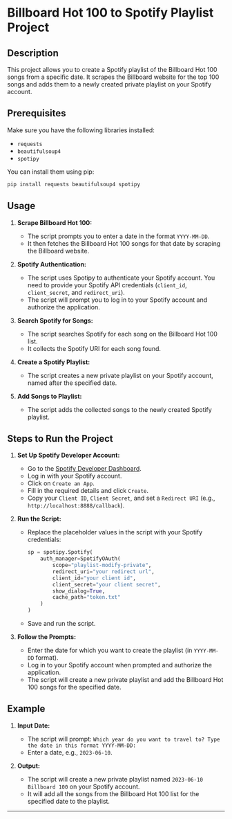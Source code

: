 # Billboard Hot 100 to Spotify Playlist Project

## Description

This project allows you to create a Spotify playlist of the Billboard Hot 100 songs from a specific date. It scrapes the Billboard website for the top 100 songs and adds them to a newly created private playlist on your Spotify account.

## Prerequisites

Make sure you have the following libraries installed:

- `requests`
- `beautifulsoup4`
- `spotipy`

You can install them using pip:

```sh
pip install requests beautifulsoup4 spotipy
```

## Usage

1. **Scrape Billboard Hot 100:**
   - The script prompts you to enter a date in the format `YYYY-MM-DD`.
   - It then fetches the Billboard Hot 100 songs for that date by scraping the Billboard website.

2. **Spotify Authentication:**
   - The script uses Spotipy to authenticate your Spotify account. You need to provide your Spotify API credentials (`client_id`, `client_secret`, and `redirect_uri`).
   - The script will prompt you to log in to your Spotify account and authorize the application.

3. **Search Spotify for Songs:**
   - The script searches Spotify for each song on the Billboard Hot 100 list.
   - It collects the Spotify URI for each song found.

4. **Create a Spotify Playlist:**
   - The script creates a new private playlist on your Spotify account, named after the specified date.

5. **Add Songs to Playlist:**
   - The script adds the collected songs to the newly created Spotify playlist.

## Steps to Run the Project

1. **Set Up Spotify Developer Account:**
   - Go to the [Spotify Developer Dashboard](https://developer.spotify.com/dashboard/login).
   - Log in with your Spotify account.
   - Click on `Create an App`.
   - Fill in the required details and click `Create`.
   - Copy your `Client ID`, `Client Secret`, and set a `Redirect URI` (e.g., `http://localhost:8888/callback`).

2. **Run the Script:**
   - Replace the placeholder values in the script with your Spotify credentials:
     ```python
     sp = spotipy.Spotify(
         auth_manager=SpotifyOAuth(
             scope="playlist-modify-private",
             redirect_uri="your redirect url",
             client_id="your client id",
             client_secret="your client secret",
             show_dialog=True,
             cache_path="token.txt"
         )
     )
     ```
   - Save and run the script.

3. **Follow the Prompts:**
   - Enter the date for which you want to create the playlist (in `YYYY-MM-DD` format).
   - Log in to your Spotify account when prompted and authorize the application.
   - The script will create a new private playlist and add the Billboard Hot 100 songs for the specified date.

## Example

1. **Input Date:**
   - The script will prompt: `Which year do you want to travel to? Type the date in this format YYYY-MM-DD:`
   - Enter a date, e.g., `2023-06-10`.

2. **Output:**
   - The script will create a new private playlist named `2023-06-10 Billboard 100` on your Spotify account.
   - It will add all the songs from the Billboard Hot 100 list for the specified date to the playlist.

---
